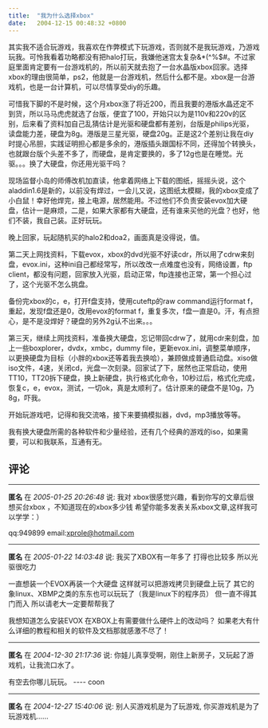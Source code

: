 ```yaml
---
title:  "我为什么选择xbox"
date:   2004-12-15 00:48:32 +0800
---
```


其实我不适合玩游戏，我喜欢在作弊模式下玩游戏，否则就不是我玩游戏，乃游戏玩我。可怜我看着功略都没有把halo打玩，我嫌他迷宫太复杂&*(^%$#。不过家庭里面肯定要有一台游戏机的，所以前天就去抱了一台水晶版xbox回家。选择xbox的理由很简单，ps2，他就是一台游戏机，然后什么都不是。xbox是一台游戏机，也是一台计算机，可以尽情享受diy的乐趣。  

可惜我下脚的不是时候，这个月xbox涨了将近200，而且我要的港版水晶还定不到货，所以马马虎虎就选了台版，便宜了100，开始只以为是110v和220v的区别，后来看了资料加自己乱猜估计是光驱和硬盘都有差别，台版是philips光驱，读盘能力差，硬盘为8g。港版是三星光驱，硬盘20g。正是这2个差别让我在diy时提心吊胆，实践证明担心都是多余的，港版插头跟国标不同，还得加个转换头，也就跟台版个头差不多了，而硬盘，是肯定要换的，多了12g也是在睡觉。光驱。。。换了大硬盘，你还用光驱干吗？  

现场监督小岛的师傅改机加直读，他拿着网络上下载的图纸，摇摇头说，这个aladdin1.6是新的，以前没有焊过，一会儿又说，这图纸太模糊，我的xbox变成了小白鼠！幸好他焊完，接上电源，居然能用。不过他们不负责安装evox加大硬盘，估计一是麻烦，二是，如果大家都有大硬盘，还有谁来买他的光盘？也好，他们不装，我自己装。正好玩玩。  

晚上回家，玩起随机买的halo2和doa2，画面真是没得说，值。  

第二天上网找资料，下载evox，xbox的dvd光驱不好读cdr，所以用了cdrw来刻盘，evox.ini，这种ini自己都经常写，所以改改一点难度也没有，网络设置，ftp client，都没有问题，回家放入光驱，启动正常，ftp连接也正常，第一个担心过了，这个光驱不怎么挑盘。  

备份完xbox的c，e，打开f盘支持，使用cuteftp的raw command运行format f，重起，发现f盘还是0，改用evox的format f，重复多次，f盘一直是0。汗，有点担心，是不是没焊好？硬盘的另外2g认不出来。。。  

第三天，继续上网找资料，准备换大硬盘，忘记带回cdrw了，就用cdr来刻盘，加上一些boxplorer，dvdx，xmbc，dummy file，更新evox.ini，调整菜单顺序，以更换硬盘为目标（小胖的xbox还等着我去换哈），兼顾做成普通启动盘。xiso做iso文件，4速，关闭cd，光盘一次刻录。回家试了下，居然也正常启动，使用TT10，TT20拆下硬盘，换上新硬盘，执行格式化命令，10秒过后，格式化完成，恢复c，e，evox，测试，一切ok，真是太顺利了。估计原来的硬盘不是10g，乃8g，吓我。  

开始玩游戏吧，记得和我交流咯，接下来要搞模拟器，dvd，mp3播放等等。  

我有换大硬盘所需的各种软件和少量经验，还有几个经典的游戏的iso，如果需要，可以和我联系，互通有无。  


## 评论

*****
**匿名** 在 *2005-01-25 20:26:48* 说: 我对 xbox很感觉兴趣，看到你写的文章后很想买台xbox ，不知道现在的xbox多少钱
希望你能多发表关系xbox文章,这样我可以学学：）


qq:949899
email:xprole@hotmail.com

*****
**匿名** 在 *2005-01-22 14:03:48* 说: 我买了XBOX有一年多了
打得也比较多
所以光驱很吃力

一直想装一个EVOX再装一个大硬盘
这样就可以把游戏拷贝到硬盘上玩了
其它的象linux、XBMP之类的东东也可以玩玩了（我是linux下的程序员）
但一直不得其门而入
所以请老大一定要帮帮我了

我想知道怎么安装EVOX
在XBOX上有需要做什么硬件上的改动吗？
如果老大有什么详细的教程和相关的软件及文档那就感激不尽了！


*****
**匿名** 在 *2004-12-30 21:17:36* 说: 你娃儿真享受啊，刚住上新房子，又玩起了游戏机，让我流口水了。

有空去你哪儿玩玩。   ---- coon

*****
**匿名** 在 *2004-12-27 15:40:06* 说: 别人买游戏机是为了玩游戏,
你买游戏机是为了玩游戏机......

